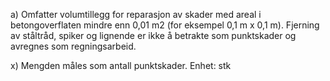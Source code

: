 a) Omfatter volumtillegg for reparasjon av skader med areal i betongoverflaten mindre enn 0,01 m2 (for eksempel 0,1 m x 0,1 m).
Fjerning av ståltråd, spiker og lignende er ikke å betrakte som punktskader og avregnes som regningsarbeid.

x) Mengden måles som antall punktskader. Enhet: stk

